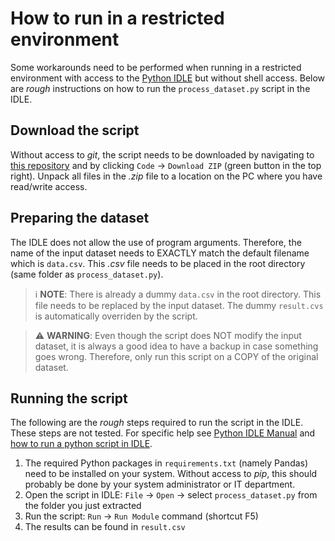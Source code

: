 # How to run in a restricted environment
Some workarounds need to be performed when running in a restricted environment with access to the [Python IDLE](https://docs.python.org/3/library/idle.html) but without shell access. Below are *rough* instructions on how to run the `process_dataset.py` script in the IDLE.

## Download the script
Without access to *git*, the script needs to be downloaded by navigating to [this repository](https://github.com/bobluppes/medical-dataset-processor) and by clicking `Code` -> `Download ZIP` (green button in the top right). Unpack all files in the *.zip* file to a location on the PC where you have read/write access.

## Preparing the dataset
The IDLE does not allow the use of program arguments. Therefore, the name of the input dataset needs to EXACTLY match the default filename which is `data.csv`. This *.csv* file needs to be placed in the root directory (same folder as `process_dataset.py`).

> ℹ️ **NOTE**: There is already a dummy `data.csv` in the root directory. This file needs to be replaced by the input dataset. The dummy `result.cvs` is automatically overriden by the script.

> ⚠️ **WARNING**: Even though the script does NOT modify the input dataset, it is always a good idea to have a backup in case something goes wrong. Therefore, only run this script on a COPY of the original dataset.

## Running the script
The following are the *rough* steps required to run the script in the IDLE. These steps are not tested. For specific help see [Python IDLE Manual](https://docs.python.org/3/library/idle.html) and [how to run a python script in IDLE](https://stackoverflow.com/a/17247565).

1. The required Python packages in `requirements.txt` (namely Pandas) need to be installed on your system. Without access to *pip*, this should probably be done by your system administrator or IT department.
2. Open the script in IDLE: `File` -> `Open` -> select `process_dataset.py` from the folder you just extracted
3. Run the script: `Run` -> `Run Module` command (shortcut F5)
4. The results can be found in `result.csv`
